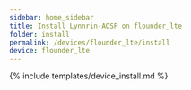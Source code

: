 ```yaml
---
sidebar: home_sidebar
title: Install Lynnrin-AOSP on flounder_lte
folder: install
permalink: /devices/flounder_lte/install
device: flounder_lte
---
```

{% include templates/device_install.md %}
